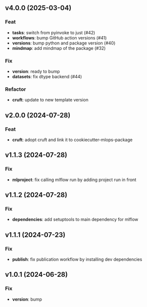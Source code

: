 ## v4.0.0 (2025-03-04)

### Feat

- **tasks**: switch from pyinvoke to just (#42)
- **workflows**: bump GitHub action versions (#41)
- **versions**: bump python and package version (#40)
- **mindmap**: add mindmap of the package (#32)

### Fix

- **version**: ready to bump
- **datasets**: fix dtype backend (#44)

### Refactor

- **cruft**: update to new template version

## v2.0.0 (2024-07-28)

### Feat

- **cruft**: adopt cruft and link it to cookiecutter-mlops-package

## v1.1.3 (2024-07-28)

### Fix

- **mlproject**: fix calling mlflow run by adding project run in front

## v1.1.2 (2024-07-28)

### Fix

- **dependencies**: add setuptools to main dependency for mlflow

## v1.1.1 (2024-07-23)

### Fix

- **publish**: fix publication workflow by installing dev dependencies

## v1.0.1 (2024-06-28)

### Fix

- **version**: bump
